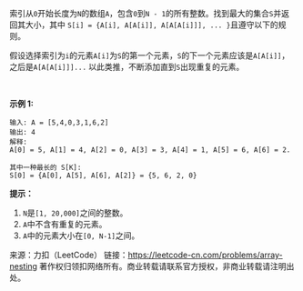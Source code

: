 索引从```0```开始长度为```N```的数组```A```，包含```0```到```N - 1```的所有整数。找到最大的集合```S```并返回其大小，其中 ```S[i] = {A[i], A[A[i]], A[A[A[i]]], ... }```且遵守以下的规则。

假设选择索引为```i```的元素```A[i]```为```S```的第一个元素，```S```的下一个元素应该是```A[A[i]]```，之后是```A[A[A[i]]]...``` 以此类推，不断添加直到```S```出现重复的元素。

 

**示例 1:**
```
输入: A = [5,4,0,3,1,6,2]
输出: 4
解释: 
A[0] = 5, A[1] = 4, A[2] = 0, A[3] = 3, A[4] = 1, A[5] = 6, A[6] = 2.

其中一种最长的 S[K]:
S[0] = {A[0], A[5], A[6], A[2]} = {5, 6, 2, 0}
```

**提示：**

1. ```N```是```[1, 20,000]```之间的整数。
2. ```A```中不含有重复的元素。
3. ```A```中的元素大小在```[0, N-1]```之间。

来源：力扣（LeetCode）
链接：https://leetcode-cn.com/problems/array-nesting
著作权归领扣网络所有。商业转载请联系官方授权，非商业转载请注明出处。
